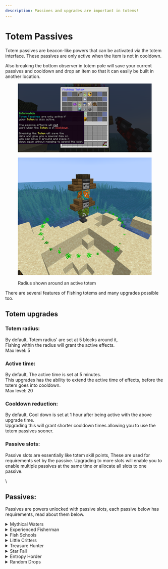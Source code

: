 ```yaml
---
description: Passives and upgrades are important in totems!
---
```


# Totem Passives

Totem passives are beacon-like powers that can be activated via the totem interface. These passives are only active when the item is not in cooldown.&#x20;

Also breaking the bottom observer in totem pole will save your current passives and cooldown and drop an item so that it can easily be built in another location.

<figure><img src="../../.gitbook/assets/2023-08-02_15.44.52.png" alt=""><figcaption></figcaption></figure>

<figure><img src="../../.gitbook/assets/2023-08-02_16.38.15.png" alt=""><figcaption><p>Radius shown around an active totem</p></figcaption></figure>

There are several features of Fishing totems and many upgrades possible too.



## Totem upgrades

### Totem radius:

By default, Totem radius' are set at 5 blocks around it,\
Fishing within the radius will grant the active effects.\
Max level: 5

### Active time:

By default, The active time is set at 5 minutes.\
This upgrades has the ability to extend the active time of effects, before the totem goes into cooldown.\
Max level: 20

### Cooldown reduction:

By default, Cool down is set at 1 hour after being active with the above upgrade time.\
Upgrading this will grant shorter cooldown times allowing you to use the totem passives sooner.

### Passive slots:

Passive slots are essentially like totem skill points, These are used for requirements set by the passive. Upgrading to more slots will enable you to enable multiple passives at the same time or allocate all slots to one passive.

\


## Passives:

Passives are powers unlocked with passive slots, each passive below has requirements, read about them below.

<details>

<summary>Mythical Waters</summary>

This passive will give you a chance when catching a fish to randomly upscale it to a higher tier fish.\
\
Passive slots required: 5\
Required fishing level: 60

</details>

<details>

<summary>Experienced Fisherman</summary>

This passive will increase the amount of fishing experience you get while fishing near the totem\
\
Passive slots required: 1\
Required fishing level: 20

</details>

<details>

<summary>Fish Schools</summary>

This passive will make the augment [Hot Spot](../augments.md#hot-spot-augment) activate more frequently.\
\
Passive slots required: 3\
Required fishing level: 40

</details>

<details>

<summary>Little Critters</summary>

This passive will give you a higher chance to get crab related loot from killing crabs in the radius.\
\
Passive slots required: 2\
Required fishing level: 40

</details>

<details>

<summary>Treasure Hunter</summary>

This passive will give you a chance when catching a fish to randomly find rare and random items / loot.\
\
Passive slots required: 3\
Required fishing level: 60

</details>

<details>

<summary>Star Fall</summary>

This passive will give you a chance when catching a fish to randomly summon a lightning bolt that summons a strong fish. Kill it to be rewarded with loot and lots of Entropy.\
\
Passive slots required: 10\
Required fishing level: 100

</details>

<details>

<summary>Entropy Horder</summary>

This passive will give you more Entropy from catching fish inside the totems radius.\
\
Passive slots required: 6\
Required fishing level: 60

</details>

<details>

<summary>Random Drops</summary>

This passive will give you a chance when killing crabs to randomly get squid, dolphin or other fishing loot.\
\
Passive slots required: 4\
Required fishing level: 55

</details>

